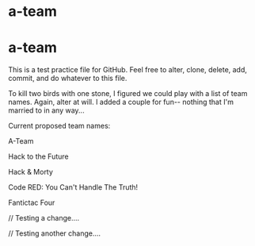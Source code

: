 # a-team
# a-team

This is a test practice file for GitHub. Feel free to alter, clone, delete, add, commit, and do whatever to this file.

To kill two birds with one stone, I figured we could play with a list of team names. Again, alter at will. I added a couple for fun-- nothing that I'm married to in any way...

Current proposed team names:

A-Team

Hack to the Future

Hack & Morty

Code RED: You Can't Handle The Truth!

Fantictac Four

// Testing a change....

// Testing another change....